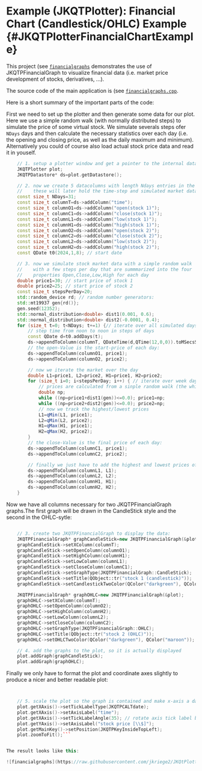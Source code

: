 # Example (JKQTPlotter): Financial Chart (Candlestick/OHLC) Example {#JKQTPlotterFinancialChartExample}
This project (see [`financialgraphs`](https://github.com/jkriege2/JKQtPlotter/tree/master/examples/financialgraphs) demonstrates the use of JKQTPFinancialGraph to visualize financial data (i.e. market price development of stocks, derivatives, ...). 

The source code of the main application is (see [`financialgraphs.cpp`](https://github.com/jkriege2/JKQtPlotter/tree/master/examples/financialgraphs/financialgraphs.cpp).

Here is a short summary of the important parts of the code:


First we need to set up the plotter and then generate some data for our plot. Here we use a simple random walk (with normally distributed steps) to simulate the price of some virtual stock. We simulate severals steps ofer <code>NDays</code> days and then calculate the necessary statistics over each day (i.e. the opening and closing price, as well as the daily maximum and minimum). Alternatively you could of course also load actual stock price data and read it in youself.

```.cpp
    // 1. setup a plotter window and get a pointer to the internal datastore (for convenience)
    JKQTPlotter plot;
    JKQTPDatastore* ds=plot.getDatastore();

    // 2. now we create 5 datacolumns with length Ndays entries in the datastore
    //    these will later hold the time-step and simulated market data of two stocks
    const size_t NDays=31;
    const size_t columnT=ds->addColumn("time");
    const size_t columnO1=ds->addColumn("open(stock 1)");
    const size_t columnC1=ds->addColumn("close(stock 1)");
    const size_t columnL1=ds->addColumn("low(stock 1)");
    const size_t columnH1=ds->addColumn("high(stock 1)");
    const size_t columnO2=ds->addColumn("open(stock 2)");
    const size_t columnC2=ds->addColumn("close(stock 2)");
    const size_t columnL2=ds->addColumn("low(stock 2)");
    const size_t columnH2=ds->addColumn("high(stock 2)");
    const QDate t0(2024,1,8); // start date

    // 3. now we simulate stock market data with a simple random walk
    //    with a few steps per day that are summmarized into the four
    //    properties Open,Close,Low,High for each day
    double price1=30; // start price of stock 1
    double price2=25; // start price of stock 2
    const size_t stepsPerDay=20;
    std::random_device rd; // random number generators:
    std::mt19937 gen{rd()};
    gen.seed(12352);
    std::normal_distribution<double> dist1(0.001, 0.6);
    std::normal_distribution<double> dist2(-0.0001, 0.4);
    for (size_t t=0; t<NDays; t+=1) {// iterate over all simulated days (we don't care for weekends)
        // step time from noon to noon in steps of days
        const QDate d=t0.addDays(t);
        ds->appendToColumn(columnT, QDateTime(d,QTime(12,0,0)).toMSecsSinceEpoch());
        // the open-Value is the start-price of each day:
        ds->appendToColumn(columnO1, price1);
        ds->appendToColumn(columnO2, price2);

        // now we iterate the market over the day
        double L1=price1, L2=price2, H1=price1, H2=price2;
        for (size_t i=0; i<stepsPerDay; i++) { // iterate over week days (Mon-Fri)
            // prices are calculated from a sinple random walk (the while-loops ensure that we have positive prices only
            double np;
            while ((np=price1+dist1(gen))<=0.0); price1=np;
            while ((np=price2+dist2(gen))<=0.0); price2=np;
            // now we track the highest/lowest prices
            L1=qMin(L1, price1);
            L2=qMin(L2, price2);
            H1=qMax(H1, price1);
            H2=qMax(H2, price2);
        }
        // the close-Value is the final price of each day:
        ds->appendToColumn(columnC1, price1);
        ds->appendToColumn(columnC2, price2);

        // finally we just have to add the highest and lowest prices of each day:
        ds->appendToColumn(columnL1, L1);
        ds->appendToColumn(columnL2, L2);
        ds->appendToColumn(columnH1, H1);
        ds->appendToColumn(columnH2, H2);
    }
```

Now we have all columns necessary for two JKQTPFinancialGraph graphs.The first graph will be drawn in the CandleStick style and the second in the OHLC-sytle:

```.cpp

    // 3. create two JKQTPFinancialGraph to display the data:
    JKQTPFinancialGraph* graphCandleStick=new JKQTPFinancialGraph(&plot);
    graphCandleStick->setXColumn(columnT);
    graphCandleStick->setOpenColumn(columnO1);
    graphCandleStick->setHighColumn(columnH1);
    graphCandleStick->setLowColumn(columnL1);
    graphCandleStick->setCloseColumn(columnC1);
    graphCandleStick->setGraphType(JKQTPFinancialGraph::CandleStick);
    graphCandleStick->setTitle(QObject::tr("stock 1 (candlestick)"));
    graphCandleStick->setCandlestickTwoColor(QColor("darkgreen"), QColor("maroon"));

    JKQTPFinancialGraph* graphOHLC=new JKQTPFinancialGraph(&plot);
    graphOHLC->setXColumn(columnT);
    graphOHLC->setOpenColumn(columnO2);
    graphOHLC->setHighColumn(columnH2);
    graphOHLC->setLowColumn(columnL2);
    graphOHLC->setCloseColumn(columnC2);
    graphOHLC->setGraphType(JKQTPFinancialGraph::OHLC);
    graphOHLC->setTitle(QObject::tr("stock 2 (OHLC)"));
    graphOHLC->setOHLCTwoColor(QColor("darkgreen"), QColor("maroon"));

    // 4. add the graphs to the plot, so it is actually displayed
    plot.addGraph(graphCandleStick);
    plot.addGraph(graphOHLC);

```

Finally we only have to format the plot and coordinate axes slightly to produce a nicer and better readable plot:

```.cpp


    // 5. scale the plot so the graph is contained and make x-axis a date-axis
    plot.getXAxis()->setTickLabelType(JKQTPCALTdate);
    plot.getXAxis()->setAxisLabel("time");
    plot.getXAxis()->setTickLabelAngle(35); // rotate axis tick label by 35°, so they are readable
    plot.getYAxis()->setAxisLabel("stock price [\\$]");
    plot.getMainKey()->setPosition(JKQTPKeyInsideTopLeft);
    plot.zoomToFit();```


The result looks like this:

![financialgraphs](https://raw.githubusercontent.com/jkriege2/JKQtPlotter/master/screenshots/financialgraphs.png)


